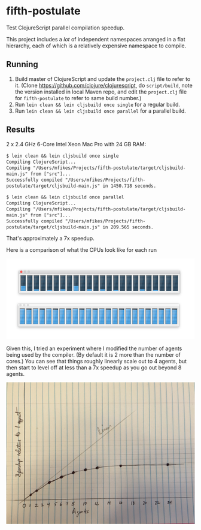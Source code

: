 # fifth-postulate

Test ClojureScript parallel compilation speedup.

This project includes a _lot_ of independent namespaces arranged in a flat hierarchy, each of which is a relatively expensive namespace to compile.

## Running

1. Build master of ClojureScript and update the `project.clj` file to refer to it. (Clone https://github.com/clojure/clojurescript, do `script/build`, note the version installed in local Maven repo, and edit the `project.clj` file for `fifth-postulate` to refer to same build number.)
2. Run `lein clean && lein cljsbuild once single` for a regular build.
3. Run `lein clean && lein cljsbuild once parallel` for a parallel build.

## Results

2 x 2.4 GHz 6-Core Intel Xeon Mac Pro with 24 GB RAM:

```
$ lein clean && lein cljsbuild once single
Compiling ClojureScript...
Compiling "/Users/mfikes/Projects/fifth-postulate/target/cljsbuild-main.js" from ["src"]...
Successfully compiled "/Users/mfikes/Projects/fifth-postulate/target/cljsbuild-main.js" in 1450.718 seconds.
```

```
$ lein clean && lein cljsbuild once parallel
Compiling ClojureScript...
Compiling "/Users/mfikes/Projects/fifth-postulate/target/cljsbuild-main.js" from ["src"]...
Successfully compiled "/Users/mfikes/Projects/fifth-postulate/target/cljsbuild-main.js" in 209.565 seconds.
```

That's approximately a 7x speedup.

Here is a comparison of what the CPUs look like for each run

<img src="cpus.png"/>

Given this, I tried an experiment where I modified the number of agents being used by the compiler. (By default it is 2 more than the number of cores.) You can see that things roughly linearly scale out to 4 agents, but then start to level off at less than a 7x speedup as you go out beyond 8 agents.

<img src="speedup.jpg"/>
